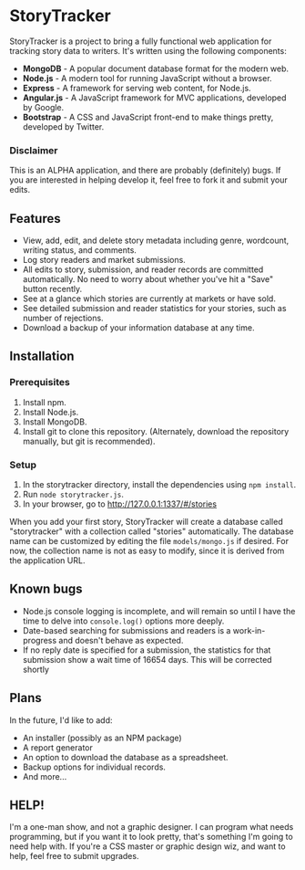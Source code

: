 # StoryTracker
StoryTracker is a project to bring a fully functional web application for tracking story data to writers. It's written using the following components:

* **MongoDB** - A popular document database format for the modern web.
* **Node.js** - A modern tool for running JavaScript without a browser.
* **Express** - A framework for serving web content, for Node.js.
* **Angular.js** - A JavaScript framework for MVC applications, developed by Google.
* **Bootstrap** - A CSS and JavaScript front-end to make things pretty, developed by Twitter.

### Disclaimer
This is an ALPHA application, and there are probably (definitely) bugs. If you are interested in helping develop it, feel free to fork it and submit your edits.

## Features
* View, add, edit, and delete story metadata including genre, wordcount, writing status, and comments.
* Log story readers and market submissions.
* All edits to story, submission, and reader records are committed automatically. No need to worry about whether you've hit a "Save" button recently.
* See at a glance which stories are currently at markets or have sold.
* See detailed submission and reader statistics for your stories, such as number of rejections.
* Download a backup of your information database at any time.

## Installation

### Prerequisites
1. Install npm.
2. Install Node.js.
3. Install MongoDB.
4. Install git to clone this repository. (Alternately, download the repository manually, but git is recommended).

### Setup
1. In the storytracker directory, install the dependencies using `npm install`.
2. Run `node storytracker.js`.
3. In your browser, go to http://127.0.0.1:1337/#/stories

When you add your first story, StoryTracker will create a database called "storytracker" with a collection called "stories" automatically. The database name can be customized by editing the file `models/mongo.js` if desired. For now, the collection name is not as easy to modify, since it is derived from the application URL.

## Known bugs
* Node.js console logging is incomplete, and will remain so until I have the time to delve into `console.log()` options more deeply.
* Date-based searching for submissions and readers is a work-in-progress and doesn't behave as expected.
* If no reply date is specified for a submission, the statistics for that submission show a wait time of 16654 days. This will be corrected shortly

## Plans
In the future, I'd like to add:
* An installer (possibly as an NPM package)
* A report generator
* An option to download the database as a spreadsheet.
* Backup options for individual records.
* And more...

## HELP!
I'm a one-man show, and not a graphic designer. I can program what needs programming, but if you want it to look pretty, that's something I'm going to need help with. If you're a CSS master or graphic design wiz, and want to help, feel free to submit upgrades.
